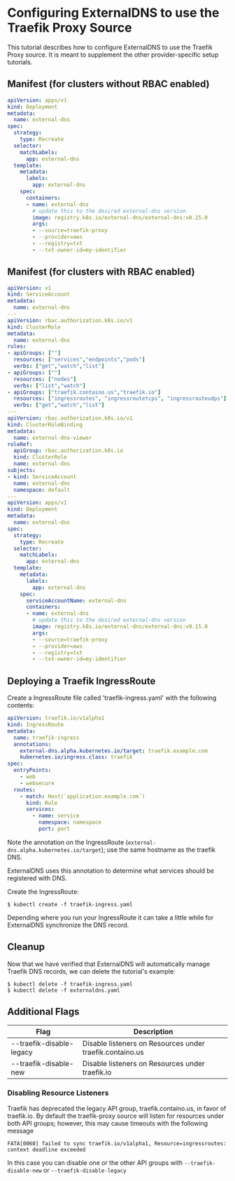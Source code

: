 # Configuring ExternalDNS to use the Traefik Proxy Source

This tutorial describes how to configure ExternalDNS to use the Traefik Proxy source.
It is meant to supplement the other provider-specific setup tutorials.

## Manifest (for clusters without RBAC enabled)

```yaml
apiVersion: apps/v1
kind: Deployment
metadata:
  name: external-dns
spec:
  strategy:
    type: Recreate
  selector:
    matchLabels:
      app: external-dns
  template:
    metadata:
      labels:
        app: external-dns
    spec:
      containers:
      - name: external-dns
        # update this to the desired external-dns version
        image: registry.k8s.io/external-dns/external-dns:v0.15.0
        args:
        - --source=traefik-proxy
        - --provider=aws
        - --registry=txt
        - --txt-owner-id=my-identifier
```

## Manifest (for clusters with RBAC enabled)

```yaml
apiVersion: v1
kind: ServiceAccount
metadata:
  name: external-dns
---
apiVersion: rbac.authorization.k8s.io/v1
kind: ClusterRole
metadata:
  name: external-dns
rules:
- apiGroups: [""]
  resources: ["services","endpoints","pods"]
  verbs: ["get","watch","list"]
- apiGroups: [""]
  resources: ["nodes"]
  verbs: ["list","watch"]
- apiGroups: ["traefik.containo.us","traefik.io"]
  resources: ["ingressroutes", "ingressroutetcps", "ingressrouteudps"]
  verbs: ["get","watch","list"]
---
apiVersion: rbac.authorization.k8s.io/v1
kind: ClusterRoleBinding
metadata:
  name: external-dns-viewer
roleRef:
  apiGroup: rbac.authorization.k8s.io
  kind: ClusterRole
  name: external-dns
subjects:
- kind: ServiceAccount
  name: external-dns
  namespace: default
---
apiVersion: apps/v1
kind: Deployment
metadata:
  name: external-dns
spec:
  strategy:
    type: Recreate
  selector:
    matchLabels:
      app: external-dns
  template:
    metadata:
      labels:
        app: external-dns
    spec:
      serviceAccountName: external-dns
      containers:
      - name: external-dns
        # update this to the desired external-dns version
        image: registry.k8s.io/external-dns/external-dns:v0.15.0
        args:
        - --source=traefik-proxy
        - --provider=aws
        - --registry=txt
        - --txt-owner-id=my-identifier
```

## Deploying a Traefik IngressRoute
Create a IngressRoute file called 'traefik-ingress.yaml' with the following contents:
```yaml
apiVersion: traefik.io/v1alpha1
kind: IngressRoute
metadata:
  name: traefik-ingress
  annotations:
    external-dns.alpha.kubernetes.io/target: traefik.example.com
    kubernetes.io/ingress.class: traefik
spec:
  entryPoints:
    - web
    - websecure
  routes:
    - match: Host(`application.example.com`)
      kind: Rule
      services:
        - name: service
          namespace: namespace
          port: port
```

Note the annotation on the IngressRoute (`external-dns.alpha.kubernetes.io/target`); use the same hostname as the traefik DNS.

ExternalDNS uses this annotation to determine what services should be registered with DNS.

Create the IngressRoute:

```
$ kubectl create -f traefik-ingress.yaml
```

Depending where you run your IngressRoute it can take a little while for ExternalDNS synchronize the DNS record.

## Cleanup

Now that we have verified that ExternalDNS will automatically manage Traefik DNS records, we can delete the tutorial's example:

```
$ kubectl delete -f traefik-ingress.yaml
$ kubectl delete -f externaldns.yaml
```

## Additional Flags

| Flag | Description |
| --- | --- |
| --traefik-disable-legacy | Disable listeners on Resources under traefik.containo.us |
| --traefik-disable-new | Disable listeners on Resources under traefik.io |

### Disabling Resource Listeners

Traefik has deprecated the legacy API group, traefik.containo.us, in favor of traefik.io. By default the traefik-proxy source will listen for resources under both API groups; however, this may cause timeouts with the following message

```
FATA[0060] failed to sync traefik.io/v1alpha1, Resource=ingressroutes: context deadline exceeded
```

In this case you can disable one or the other API groups with `--traefik-disable-new` or `--traefik-disable-legacy`

